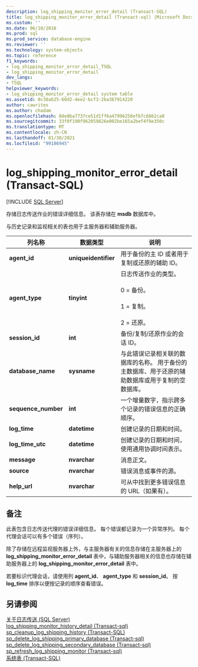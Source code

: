```yaml
---
description: log_shipping_monitor_error_detail (Transact-SQL)
title: log_shipping_monitor_error_detail (Transact-sql) |Microsoft Docs
ms.custom: ''
ms.date: 06/10/2016
ms.prod: sql
ms.prod_service: database-engine
ms.reviewer: ''
ms.technology: system-objects
ms.topic: reference
f1_keywords:
- log_shipping_monitor_error_detail_TSQL
- log_shipping_monitor_error_detail
dev_langs:
- TSQL
helpviewer_keywords:
- log_shipping_monitor_error_detail system table
ms.assetid: 0c38a625-60d2-4ee2-bcf3-2ba367914220
author: cawrites
ms.author: chadam
ms.openlocfilehash: 8de8ba7737ce51d1ff6a47996250efb7c6862ca0
ms.sourcegitcommit: 33f0f190f962059826e002be165a2bef4f9e350c
ms.translationtype: MT
ms.contentlocale: zh-CN
ms.lasthandoff: 01/30/2021
ms.locfileid: "99186945"
---
```

# <a name="log_shipping_monitor_error_detail-transact-sql"></a>log_shipping_monitor_error_detail (Transact-SQL)
[!INCLUDE [SQL Server](../../includes/applies-to-version/sqlserver.md)]

  存储日志传送作业的错误详细信息。 该表存储在 **msdb** 数据库中。  
  
 与历史记录和监视相关的表也用于主服务器和辅助服务器。  
  
|列名称|数据类型|说明|  
|-----------------|---------------|-----------------|  
|**agent_id**|**uniqueidentifier**|用于备份的主 ID 或者用于复制或还原的辅助 ID。|  
|**agent_type**|**tinyint**|日志传送作业的类型。<br /><br /> 0 = 备份。<br /><br /> 1 = 复制。<br /><br /> 2 = 还原。|  
|**session_id**|**int**|备份/复制/还原作业的会话 ID。|  
|**database_name**|**sysname**|与此错误记录相关联的数据库的名称。 用于备份的主数据库、用于还原的辅助数据库或用于复制的空数据库。|  
|**sequence_number**|**int**|一个增量数字，指示跨多个记录的错误信息的正确顺序。|  
|**log_time**|**datetime**|创建记录的日期和时间。|  
|**log_time_utc**|**datetime**|创建记录的日期和时间，使用通用协调时间表示。|  
|**message**|**nvarchar**|消息正文。|  
|**source**|**nvarchar**|错误消息或事件的源。|  
|**help_url**|**nvarchar**|可从中找到更多错误信息的 URL（如果有）。|  
  
## <a name="remarks"></a>备注  
 此表包含日志传送代理的错误详细信息。 每个错误都记录为一个异常序列。 每个代理会话可以有多个错误（序列）。  
  
 除了存储在远程监视服务器上外，与主服务器有关的信息存储在主服务器上的 **log_shipping_monitor_error_detail** 表中，与辅助服务器相关的信息也存储在辅助服务器上的 **log_shipping_monitor_error_detail** 表中。  
  
 若要标识代理会话，请使用列 **agent_id**、 **agent_type** 和 **session_id**。 按 **log_time** 排序以便按记录的顺序查看错误。  
  
## <a name="see-also"></a>另请参阅  
 [关于日志传送 (SQL Server)](../../database-engine/log-shipping/about-log-shipping-sql-server.md)   
 [log_shipping_monitor_history_detail &#40;Transact-sql&#41;](../../relational-databases/system-tables/log-shipping-monitor-history-detail-transact-sql.md)   
 [sp_cleanup_log_shipping_history (Transact-SQL)](../../relational-databases/system-stored-procedures/sp-cleanup-log-shipping-history-transact-sql.md)   
 [sp_delete_log_shipping_primary_database &#40;Transact-sql&#41;](../../relational-databases/system-stored-procedures/sp-delete-log-shipping-primary-database-transact-sql.md)   
 [sp_delete_log_shipping_secondary_database &#40;Transact-sql&#41;](../../relational-databases/system-stored-procedures/sp-delete-log-shipping-secondary-database-transact-sql.md)   
 [sp_refresh_log_shipping_monitor &#40;Transact-sql&#41;](../../relational-databases/system-stored-procedures/sp-refresh-log-shipping-monitor-transact-sql.md)   
 [系统表 (Transact-SQL)](../../relational-databases/system-tables/system-tables-transact-sql.md)  
  
  
